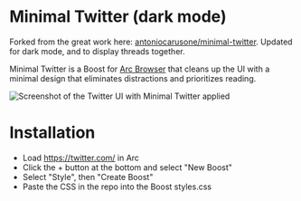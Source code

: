 # Minimal Twitter (dark mode)

Forked from the great work here: [antoniocarusone/minimal-twitter](https://github.com/antoniocarusone/minimal-twitter). Updated for dark mode, and to display threads together.

Minimal Twitter is a Boost for [Arc Browser](https://arc.net/) that cleans up the UI with a minimal design that eliminates distractions and prioritizes reading.

![Screenshot of the Twitter UI with Minimal Twitter applied](https://media.cleanshot.cloud/media/46938/4STCauQLBY0rca4iDkGNr3N7A6CNIPHSRK6GHOGl.png?Expires=1664517415&Signature=hK9Qejp9OaWs40QWzVRypr~3rlSmZNAcXKnZT2HzLAK9Ws40xF5a4U8JtJsJ5T-rA2lN~FHLvj0x5o-qU8~BAAmPLriI6~X5MID7Lsbhi7MmeHJuQvHFDfGNg890JegZOBoT7skwLgcQvvsDAtppjpSTyVKOq7ee-YtmB0RdGYzVu6H37lFFIkoijZoHRtpKb0DXzpD7BVInNlv3lfnuRwaPOoHudGohOYmnKFKNslZMZvzb-00ttvq03jk8eLErOjp4mlZ3ReiPfeA0o6gc6iGoRLMwRG9OFnx6ycepfY9MypHDowL5xx~WgOBmf7NK0pvCrtFhey~ef3Vjb09k0Q__&Key-Pair-Id=K269JMAT9ZF4GZ)

# Installation
- Load https://twitter.com/ in Arc
- Click the + button at the bottom and select "New Boost"
- Select "Style", then "Create Boost"
- Paste the CSS in the repo into the Boost styles.css
